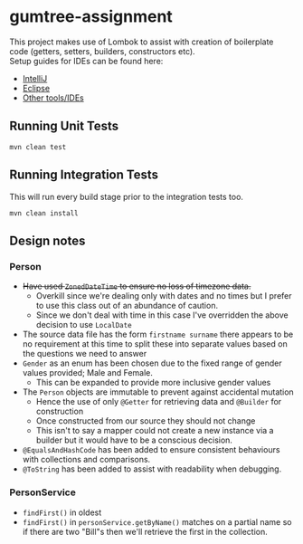 # gumtree-assignment
This project makes use of Lombok to assist with creation of boilerplate code (getters, setters, builders, constructors etc).  
Setup guides for IDEs can be found here:
* [IntelliJ](https://projectlombok.org/setup/intellij)
* [Eclipse](https://projectlombok.org/setup/eclipse)
* [Other tools/IDEs](https://projectlombok.org/setup/)

## Running Unit Tests
```
mvn clean test
```
## Running Integration Tests
This will run every build stage prior to the integration tests too.
```
mvn clean install
```

## Design notes
### Person
* ~~Have used `ZonedDateTime` to ensure no loss of timezone data.~~
  * Overkill since we're dealing only with dates and no times but I prefer to use this class out of an abundance of caution.
  * Since we don't deal with time in this case I've overridden the above decision to use `LocalDate` 
* The source data file has the form `firstname surname` there appears to be no requirement at this time to split these into separate values based on the questions we need to answer
* `Gender` as an enum has been chosen due to the fixed range of gender values provided; Male and Female.
  * This can be expanded to provide more inclusive gender values
* The `Person` objects are immutable to prevent against accidental mutation
  * Hence the use of only `@Getter` for retrieving data and `@Builder` for construction
  * Once constructed from our source they should not change
  * This isn't to say a mapper could not create a new instance via a builder but it would have to be a conscious decision.
* `@EqualsAndHashCode` has been added to ensure consistent behaviours with collections and comparisons.
* `@ToString` has been added to assist with readability when debugging.

### PersonService
* `findFirst()` in oldest
* `findFirst()` in `personService.getByName()` matches on a partial name so if there are two "Bill"s then we'll retrieve the first in the collection.